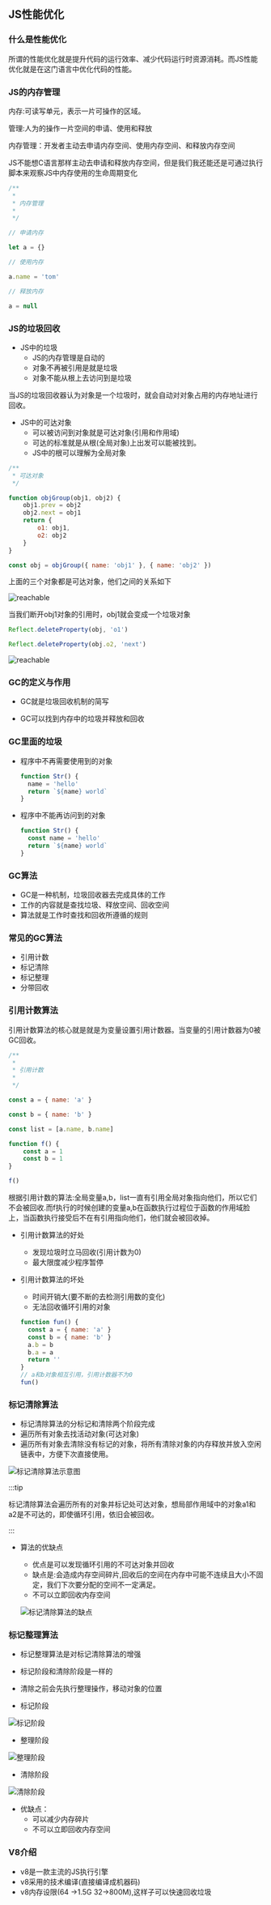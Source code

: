 

##  JS性能优化

### 什么是性能优化

所谓的性能优化就是提升代码的运行效率、减少代码运行时资源消耗。而JS性能优化就是在这门语言中优化代码的性能。

### JS的内存管理

内存:可读写单元，表示一片可操作的区域。

管理:人为的操作一片空间的申请、使用和释放

内存管理：开发者主动去申请内存空间、使用内存空间、和释放内存空间

JS不能想C语言那样主动去申请和释放内存空间，但是我们我还能还是可通过执行脚本来观察JS中内存使用的生命周期变化

```js
/**
 *
 * 内存管理
 *
 */

// 申请内存

let a = {}

// 使用内存

a.name = 'tom'

// 释放内存

a = null

```

### JS的垃圾回收

* JS中的垃圾
  * JS的内存管理是自动的
  * 对象不再被引用是就是垃圾
  * 对象不能从根上去访问到是垃圾

当JS的垃圾回收器认为对象是一个垃圾时，就会自动对对象占用的内存地址进行回收。

* JS中的可达对象
  * 可以被访问到对象就是可达对象(引用和作用域)
  *  可达的标准就是从根(全局对象)上出发可以能被找到。
  * JS中的根可以理解为全局对象

```js
/**
 * 可达对象
 */

function objGroup(obj1, obj2) {
	obj1.prev = obj2
	obj2.next = obj1
	return {
		o1: obj1,
		o2: obj2
	}
}

const obj = objGroup({ name: 'obj1' }, { name: 'obj2' })
```

上面的三个对象都是可达对象，他们之间的关系如下

![reachable](/frontEnd/reachable.png)

当我们断开obj1对象的引用时，obj1就会变成一个垃圾对象

```js
Reflect.deleteProperty(obj, 'o1')

Reflect.deleteProperty(obj.o2, 'next')
```

![reachable](/frontEnd/garbage.png)

### GC的定义与作用

* GC就是垃圾回收机制的简写

* GC可以找到内存中的垃圾并释放和回收

### GC里面的垃圾

* 程序中不再需要使用到的对象

  ```js
  function Str() {
  	name = 'hello'
  	return `${name} world`
  }
  ```

* 程序中不能再访问到的对象

  ```js
  function Str() {
  	const name = 'hello'
  	return `${name} world`
  }
  ```

### GC算法

* GC是一种机制，垃圾回收器去完成具体的工作
* 工作的内容就是查找垃圾、释放空间、回收空间
* 算法就是工作时查找和回收所遵循的规则

### 常见的GC算法

* 引用计数
* 标记清除
* 标记整理
* 分带回收

### 引用计数算法

引用计数算法的核心就是就是为变量设置引用计数器。当变量的引用计数器为0被GC回收。

```js
/**
 *
 * 引用计数
 *
 */

const a = { name: 'a' }

const b = { name: 'b' }

const list = [a.name, b.name]

function f() {
	const a = 1
	const b = 1
}

f()
```

根据引用计数的算法:全局变量a,b，list一直有引用全局对象指向他们，所以它们不会被回收.而f执行的时候创建的变量a,b在函数执行过程位于函数的作用域脸上，当函数执行接受后不在有引用指向他们，他们就会被回收掉。

* 引用计数算法的好处

  * 发现垃圾时立马回收(引用计数为0)
  * 最大限度减少程序暂停

* 引用计数算法的坏处

  * 时间开销大(要不断的去检测引用数的变化)
  * 无法回收循环引用的对象

  ```js
  function fun() {
  	const a = { name: 'a' }
  	const b = { name: 'b' }
  	a.b = b
  	b.a = a
  	return ''
  }
  // a和b对象相互引用，引用计数器不为0
  fun()
  ```

### 标记清除算法

* 标记清除算法的分标记和清除两个阶段完成
* 遍历所有对象去找活动对象(可达对象)
* 遍历所有对象去清除没有标记的对象，将所有清除对象的内存释放并放入空闲链表中，方便下次直接使用。

![标记清除算法示意图](/frontEnd/sign.png)

:::tip

标记清除算法会遍历所有的对象并标记处可达对象，想局部作用域中的对象a1和a2是不可达的，即使循环引用，依旧会被回收。

:::

* 算法的优缺点

  * 优点是可以发现循环引用的不可达对象并回收
  * 缺点是:会造成内存空间碎片,回收后的空间在内存中可能不连续且大小不固定，我们下次要分配的空间不一定满足。
  * 不可以立即回收内存空间

  ![标记清除算法的缺点](/frontEnd/memory.png)

### 标记整理算法

* 标记整理算法是对标记清除算法的增强
* 标记阶段和清除阶段是一样的
* 清除之前会先执行整理操作，移动对象的位置

* 标记阶段

![标记阶段](/frontEnd/before_clear.png)

* 整理阶段

![整理阶段](/frontEnd/arrange.png)

* 清除阶段

![清除阶段](/frontEnd/cleared.png)

* 优缺点：
  * 可以减少内存碎片
  * 不可以立即回收内存空间

### V8介绍

* v8是一款主流的JS执行引擎
* v8采用的技术编译(直接编译成机器码)
* v8内存设限(64 ->1.5G 32->800M),这样子可以快速回收垃圾

